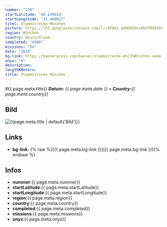 ```yaml
---
nummer: "179"
startLatitude: "48.149014"
startLongitude: "11.460917"
titel: Stammstrecke München
picture: https://lh3.googleusercontent.com/lr/AFBm1_aHHD8bDcsRkU7R98Ibk0rV6Ld1XIxxl_UsMFxFhhH6aA_z4oRQrkKNqCCE3I4YaUBvI3MtaW6hG8KnHVweE-jK_8IbtXSG-q4BybvzIHED6cpsfCFA3ERcp6FM6p281IqB4_duuI2JBfiZ3_zveaHsff7T0qDFhlV-BGcvDhTezMjhbs5GMj4t5-czAjogdISyfz4Lck0mBOkP8CzTAGdpns5__VcOkxolo_F3ASihyNRFO_4GKGQmbxpORo73eI4L2vFGY0iHhT33cy4Jqs3-T-mnO5cjJHfrjhxNLcfynXdcTxHLIQ7goKGnU9W-U7xhV7AEapCq9ObUnwofHocqjyzAR2LEA7I6neXuRP7YS17CT6fGaOU_WeVhnAC02rCad8ocW7H6o4R6GFyBDSRzGRQ85yK1SkKzeixuspd7R1wkx7V10sNoWyOs2BGMQ1eQ6GmkBmJFqcY1cFK_id_gXvb7W6mF6OWoc1Ey4Q0_fXXYYKGrya_43GywlI0egyFRZ0VJiNWR6gVBYnWNkSMUe2QvPW22kK9TKhegU1OLvKbzOa7LSt6PWpxzzdFUXRBOl575043ssc5yHA45gLH1zkEGdbY3NfATRjgjCrZ9JBfKMqPHKOBgpjyDDME5rUKOd3ab2y7wWt54OZMviPAHel5QkzkNOClQ8kmOKm9CqnsPi_lU3UeGDge5AFjwj3eHfxXLh6rjUOgDGovVOOP1mqrEfYv7e6vc4WPuyWUv0HzID8Gl3NUyVK_8DfCBeytON3UiOLaEvvbPaoT4MpXNA5UMsGFe5MQQBYgASJK2LlIHBb_J810wIRhY-fWZjGWfkMOZr4rxweBcJoyT2zlnAJEeVjsOxAyg
region: München
country: Deutschland
completed: "4308"
missions: "54"
date: "2018"
bg-link: https://bannergress.com/banner/stammstrecke-m%C3%BCnchen-4ade
onyx: "0"
description: 
lengthKMeters: 
title: Stammstrecke München
---
```


#{{ page.meta.title}}
_**Datum:** {{ page.meta.date }} • **Country:**{{ page.meta.country}}_

## Bild
![{{page.meta.title | default('Bild')}}]({{page.meta.picture}})

## Links
- **bg-link**: {% raw %}[{{ page.meta.bg-link }}]({{ page.meta.bg-link }}){% endraw %}

## Infos
- **nummer**:{{ page.meta.nummer}}
- **startLatitude**:{{ page.meta.startLatitude}}
- **startLongitude**:{{ page.meta.startLongitude}}
- **region**:{{ page.meta.region}}
- **country**:{{ page.meta.country}}
- **completed**:{{ page.meta.completed}}
- **missions**:{{ page.meta.missions}}
- **onyx**:{{ page.meta.onyx}}

